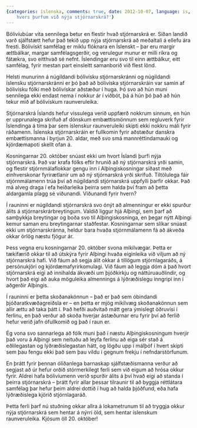 ```yaml
---
{categories: íslenska, comments: true, date: 2012-10-07, language: is, title: 'Til
    hvers þurfum við nýja stjórnarskrá?'}
---
```


Bólivíubúar vita sennilega betur en flestir hvað stjórnarskrá er. Síðan landið varð sjálfstætt hefur það tekið upp nýja stjórnarskrá að meðaltali á ellefu ára fresti. Bólivískt samfélag er miklu flóknara en Íslenskt – þar eru margir ættbálkar, margar samfélagsgerðir, og verulegur munur er milli ríkra og fátækra, svo eitthvað sé nefnt. Íslendingar eru svo til einn ættbálkur, eitt samfélag, fyrir mestan part einsleitt samanborið við flest lönd. 

Helsti munurinn á núgildandi bólivísku stjórnarskránni og núgildandi íslensku stjórnarskránni er þó það að bólivíska stjórnarskráin var samin af bólivísku fólki með bólivískar aðstæður í huga. Þó svo að hún muni sennilega ekki endast nema í nokkur ár í viðbót, þá á hún þó það að hún tekur mið af bólivískum raunveruleika.

Stjórnarskrá Íslands hefur vissulega verið uppfærð nokkrum sinnum, en hún er upprunalega skrifuð af dönskum embættismönnum sem regluverk fyrir Íslendinga á tíma þar sem íslenskur raunveruleiki skipti ekki nokkru máli fyrir ráðamenn. Íslenska stjórnarskráin er fullkomin fyrir aðstæður danskra embættismanna í byrjun 20. aldar, með svo smá mannréttindamauki og kjördæmapoti skellt ofan á.

Kosningarnar 20. október snúast ekki um hvort Íslandi þurfi nýja stjórnarskrá. Það var krafa fólks eftir hrunið að ný stjórnarskrá yrði samin, og flestir stjórnmálaflokkar gengu inn í Alþingiskosningar síðast með einhverskonar fyrirætlanir um að ný stjórnarskrá yrði skrifuð. Tiltölulega fáir stjórnmálamenn trúa því að núgildandi stjórnarskrá uppfylli þarfir okkar. Það má alveg draga í efa heiðarleika þeirra sem halda því fram að þetta aldargamla plagg sé viðunandi. Viðunandi fyrir hvern?

Í rauninni er núgildandi stjórnarskrá svo ónýt að almenningur er ekki spurður álits á stjórnarskrárbreytingum. Valdið liggur hjá Alþingi, sem þarf að samþykkja breytingar og boða svo til Alþingiskosninga, en þegar nýtt Alþingi kemur saman eru breytingarnar staðfestar. Kosningarnar sem slíkar snúast ekki um stjórnarskránna, heldur bara hvaða stjórnmálamenn fá að ákveða okkar örlög næstu fjögur ár.

Þess vegna eru kosningarnar 20. október svona mikilvægar. Þetta er tækifærið okkar til að útskýra fyrir Alþingi hvaða eiginleika við viljum að ný stjórnarskrá hafi. Við fáum að segja álit okkar á tillögum stjórnlagaráðs, á persónukjöri og kjördæmafyrirkomulagi. Við fáum að leggja dóm á það hvort stjórnarskrá eigi að innihalda ákvæði um þjóðkirkju og náttúruauðlindir, og hvort það eigi að auka möguleika almennings á lýðræðislegu inngripi inn í aðgerðir Alþingis.

Í rauninni er þetta skoðanakönnun – það er það sem óbindandi þjóðaratkvæðagreiðsla er – en þetta er mjög mikilvæg skoðanakönnun sem allir ættu að taka þátt í. Það hefði auðvitað mátt gera ýmislegt öðruvísi í ferlinu, en það verður að skoða hverjar ástæðurnar eru fyrir því að ferlið hefur verið jafn ófullkomið og það í raun er. 

Ég vona svo sannarlega að fólk muni það í næstu Alþingiskosningum hverjir það voru á Alþingi sem neituðu að leyfa ferlinu að eiga sér stað á eðlilegastan og lýðræðislegastan hátt, og lögðu upp í málþóf í hvert skipti sem þau fengu ekki það sem þau vildu í gegnum frekju í nefndarstörfunum.

En þrátt fyrir þennan ólíðanlega barnaskap sjálfstæðismanna verður að segjast að úr hefur orðið stórmerkilegt ferli sem við eigum að hrósa okkur fyrir. Aldrei hafa bólivíumenn verið spurðir álits á því hvað eigi að standa í þeirra stjórnarskrá – þrátt fyrir allar þessar tilraunir til að byggja réttlátara samfélag þar hefur þeim aldrei dottið í hug að halda þjóðfund, eða hafa lýðræðislega kjörið stjórnlagaráð. 

Þetta ferli þarf nú stuðning okkar allra á lokametrunum til að tryggja okkur nýja stjórnarskrá sem hentar á nýrri öld, sem hentar íslenskum raunveruleika. Kjósum öll 20. október!
